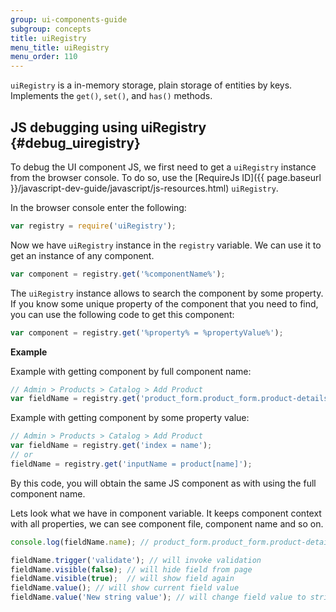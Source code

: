 ```yaml
---
group: ui-components-guide
subgroup: concepts
title: uiRegistry
menu_title: uiRegistry
menu_order: 110
---
```


`uiRegistry` is a in-memory storage, plain storage of entities by keys. Implements the `get()`, `set()`, and `has()` methods.

## JS debugging using uiRegistry {#debug_uiregistry}

To debug the UI component JS, we first need to get a `uiRegistry` instance from the browser console. To do so, use the [RequireJs ID]({{ page.baseurl }}/javascript-dev-guide/javascript/js-resources.html) `uiRegistry`.

In the browser console enter the following:

```javascript
var registry = require('uiRegistry');
```

Now we have `uiRegistry` instance in the `registry` variable. We can use it to get an instance of any component.

```javascript
var component = registry.get('%componentName%');
```

The `uiRegistry` instance allows to search the component by some property.
If you know some unique property of the component that you need to find, you can use the following code to get this component:

```javascript
var component = registry.get('%property% = %propertyValue%');
```

**Example**

Example with getting component by full component name:

```javascript
// Admin > Products > Catalog > Add Product
var fieldName = registry.get('product_form.product_form.product-details.container_name.name');
```

Example with getting component by some property value:

```javascript
// Admin > Products > Catalog > Add Product
var fieldName = registry.get('index = name');
// or 
fieldName = registry.get('inputName = product[name]');
```

By this code, you will obtain the same JS component as with using the full component name.

Lets look what we have in component variable. It keeps component context with all properties, we can see component file, component name and so on.

```javascript
console.log(fieldName.name); // product_form.product_form.product-details.container_name.name

fieldName.trigger('validate'); // will invoke validation
fieldName.visible(false); // will hide field from page
fieldName.visible(true);  // will show field again
fieldName.value(); // will show current field value
fieldName.value('New string value'); // will change field value to string 'New string value'
```
